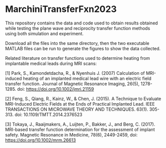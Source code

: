# MarchiniTransferFxn2023
This repository contains the data and code used to obtain results obtained while testing the plane wave and reciprocity transfer function methods using both simulation and experiment.

Download all the files into the same directory, then the two executable MATLAB files can be run to generate the figures to show the data collected.

Related literature on transfer functions used to determine heating from implantable medical leads during MRI scans:

[1] Park, S., Kamondetdacha, R., & Nyenhuis J. (2007) Calculation of MRI-induced heating of an implanted medical lead wire with an electric field transfer function. Journal of Magnetic Resonance Imaging,  26(5), 1278-1285. doi: https://doi.org/10.1002/jmri.21159

[2] Feng, S., Qiang, R., Kainz, W., & Chen, J. (2015). A Technique to Evaluate MRI-Induced Electric Fields at the Ends of Practical Implanted Lead. IEEE TRANSACTIONS ON MICROWAVE THEORY AND TECHNIQUES. 63(1). 305-313. doi: 10.1109/TMTT.2014.2376523

[3] Tokaya, J., Raaijmakers, A., Luijten, P., Bakker, J., and Berg, C. (2017). MRI-based transfer function determination for the assessment of implant safety. Magnetic Resonance in Medicine, 78(6), 2449-2459, doi: https://doi.org/10.1002/mrm.26613
